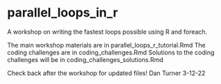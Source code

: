 # parallel_loops_in_r
A workshop on writing the fastest loops possible using R and foreach.

The main workshop materials are in parallel_loops_r_tutorial.Rmd
The coding challenges are in coding_challenges.Rmd
Solutions to the coding challenges will be in coding_challenges_solutions.Rmd

Check back after the workshop for updated files!
Dan Turner
3-12-22
